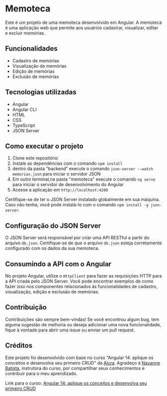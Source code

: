 # Memoteca

Este é um projeto de uma memoteca desenvolvido em Angular. A memoteca é uma aplicação web que permite aos usuários cadastrar, visualizar, editar e excluir memórias.

## Funcionalidades

- Cadastro de memórias
- Visualização de memórias
- Edição de memórias
- Exclusão de memórias

## Tecnologias utilizadas

- Angular
- Angular CLI
- HTML
- CSS
- TypeScript
- JSON Server

## Como executar o projeto

1. Clone este repositório
2. Instale as dependências com o comando `npm install`
3. dentro da pasta "backend" execute o comando `json-server --watch memorias.json` para iniciar o servidor JSON
5. Em outro terminal,na pasta "memoteca" execute o comando `ng serve` para iniciar o servidor de desenvolvimento do Angular
6. Acesse a aplicação em `http://localhost:4200`

Certifique-se de ter o JSON Server instalado globalmente em sua máquina. Caso não tenha, você pode instalá-lo com o comando `npm install -g json-server`.

## Configuração do JSON Server

O JSON Server será responsável por criar uma API RESTful a partir do arquivo `db.json`. Certifique-se de que o arquivo `db.json` esteja corretamente configurado com os dados da sua memoteca.

## Consumindo a API com o Angular

No projeto Angular, utilize o `HttpClient` para fazer as requisições HTTP para a API criada pelo JSON Server. Você pode encontrar exemplos de como fazer isso nos componentes relacionados às funcionalidades de cadastro, visualização, edição e exclusão de memórias.

## Contribuição

Contribuições são sempre bem-vindas! Se você encontrou algum bug, tem alguma sugestão de melhoria ou deseja adicionar uma nova funcionalidade, fique à vontade para abrir uma issue ou enviar um pull request.

## Créditos

Este projeto foi desenvolvido com base no curso "Angular 14: aplique os conceitos e desenvolva seu primeiro CRUD" da [Alura](https://www.alura.com.br/). Agradeço à [Nayanne Batista](https://github.com/NayanneBatista), instrutora do curso, por compartilhar seus conhecimentos e contribuir para o meu aprendizado.

Link para o curso: [Angular 14: aplique os conceitos e desenvolva seu primeiro CRUD](https://cursos.alura.com.br/course/angular-explorando-framework)
